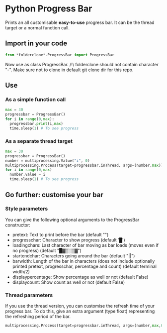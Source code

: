 # Python Progress Bar
Prints an all customisable **easy-to-use** progress bar. It can be the thread target or a normal function call.


## Import in your code
```python
from *folderclone*.ProgressBar import ProgressBar
```
Now use as class ProgressBar.
/!\ folderclone should not contain character "-". Make sure not to clone in default git clone dir for this repo.


## Use
### As a simple function call
```python
max = 30
progressbar = ProgressBar()
for i in range(0,max):
  progressbar.print(i,max)
  time.sleep(1) # To see progress
```

### As a separate thread target
```python
max = 30
progressbar = ProgressBar()
number = multiprocessing.Value("i", 0)
multiprocessing.Process(target=progressbar.inThread, args=(number,max))
for i in range(0,max)
  number.value = i
  time.sleep(1) # To see progress
```


## Go further: customise your bar
### Style parameters
You can give the following optional arguments to the ProgressBar constructor:
- pretext: Text to print before the bar (default "")
- progresschar: Character to show progress (default '█')
- loadingchars: Last character of bar moving as bar loads (moves even if no progress) (default "█▓▒░▒▓")
- startendchar: Characters going around the bar (default "||")
- barwidth: Length of the bar in characters (does not include optionally printed pretext, progresschar, percentage and count) (default terminal width/2)
- displaypercentage: Show percentage as well or not (default False)
- displaycount: Show count as well or not (default False)

### Thread parameters
If you use the thread version, you can customise the refresh time of your progress bar.
To do this, give an extra argument (type float) representing the refreshing period of the bar.
```python
multiprocessing.Process(target=progressbar.inThread, args=(number,max,0.2))
```
